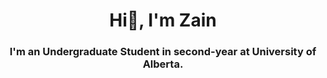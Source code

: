 <h1 align="center">Hi👋, I'm Zain</h1>

<h3 align="center">I'm an Undergraduate Student in second-year at University of Alberta.</h3>

